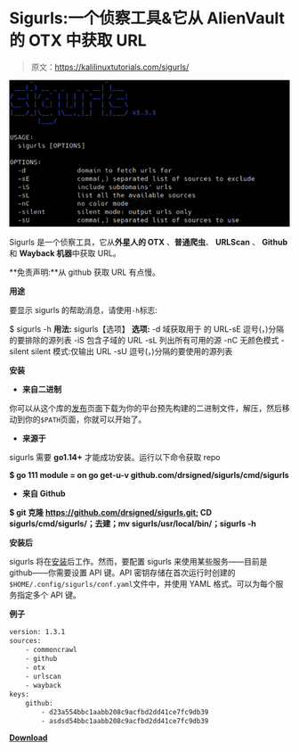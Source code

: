 # Sigurls:一个侦察工具&它从 AlienVault 的 OTX 中获取 URL

> 原文：<https://kalilinuxtutorials.com/sigurls/>

[![Sigurls : A Reconnaissance Tool & It Fetches URLs From AlienVault’s OTX](img/8144947cf8864636e9865bcf901a5d0b.png "Sigurls : A Reconnaissance Tool & It Fetches URLs From AlienVault’s OTX")](https://1.bp.blogspot.com/-vfz1Z0OYW80/YACDWMCBjiI/AAAAAAAAIVs/bfvYaq6VnZw3RQkTcjcc7oDILIgTbU6-QCLcBGAsYHQ/s728/Sigurls%25281%2529.png)

Sigurls 是一个侦察工具，它从**外星人的 OTX** 、**普通爬虫**、 **URLScan** 、 **Github** 和 **Wayback 机器**中获取 URL。

**免责声明:**从 github 获取 URL 有点慢。

**用途**

要显示 sigurls 的帮助消息，请使用`-h`标志:

$ sigurls -h
**用法:**
sigurls【选项】
**选项:**
-d 域获取用于
的 URL-sE 逗号(，)分隔的要排除的源列表
-iS 包含子域的 URL
-sL 列出所有可用的源
-nC 无颜色模式
-silent silent 模式:仅输出 URL
-sU 逗号(，)分隔的要使用的源列表

**安装**

*   **来自二进制**

你可以从这个库的[发布](https://github.com/drsigned/sigurls/releases/)页面下载为你的平台预先构建的二进制文件，解压，然后移动到你的`$PATH`页面，你就可以开始了。

*   **来源于**

sigurls 需要 **go1.14+** 才能成功安装。运行以下命令获取 repo

**$ go 111 module = on go get-u-v github.com/drsigned/sigurls/cmd/sigurls**

*   **来自 Github**

**$ git 克隆 https://github.com/drsigned/sigurls.git; CD sigurls/cmd/sigurls/；去建；mv sigurls/usr/local/bin/；sigurls -h**

**安装后**

sigurls 将在[安装](https://github.com/drsigned/sigurls#installation)后工作。然而，要配置 sigurls 来使用某些服务——目前是 github——你需要设置 API 键。API 密钥存储在首次运行时创建的`$HOME/.config/sigurls/conf.yaml`文件中，并使用 YAML 格式。可以为每个服务指定多个 API 键。

**例子**

```
version: 1.3.1
sources:
    - commoncrawl
    - github
    - otx
    - urlscan
    - wayback
keys:
    github:
        - d23a554bbc1aabb208c9acfbd2dd41ce7fc9db39
        - asdsd54bbc1aabb208c9acfbd2dd41ce7fc9db39
```

[**Download**](https://github.com/drsigned/sigurls)